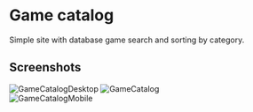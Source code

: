 # Game catalog

Simple site with database game search and sorting by category.

## Screenshots

![GameCatalogDesktop](https://user-images.githubusercontent.com/66550003/214965613-e07565f8-11f6-4fcc-be1b-730224250d71.png)
![GameCatalog](https://user-images.githubusercontent.com/66550003/214966376-cf0f80c9-5853-446e-8e02-2f1220596323.gif)
<br>
![GameCatalogMobile](https://user-images.githubusercontent.com/66550003/214965651-0312414a-6d8d-4acf-92dd-19598d5fe20d.png)

